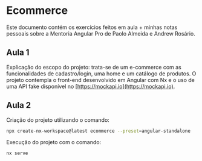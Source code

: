 # Ecommerce

Este documento contém os exercícios feitos em aula + minhas notas pessoais sobre a Mentoria Angular Pro de Paolo Almeida e Andrew Rosário.

## Aula 1

Explicação do escopo do projeto: trata-se de um e-commerce com as funcionalidades de cadastro/login, uma home e um catálogo de produtos. O projeto contempla o front-end desenvolvido em Angular com Nx e o uso de uma API fake disponível no [https://mockapi.io](https://mockapi.io).

## Aula 2

Criação do projeto utilizando o comando:

```bash
npx create-nx-workspace@latest ecommerce --preset=angular-standalone
```

Execução do projeto com o comando:

```bash
nx serve
```

<!--
Visualização do gráfico de dependências do projeto com o comando:

```bash
nx graph
``` -->
